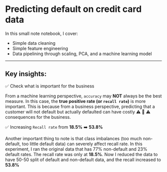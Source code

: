 # Predicting default on credit card data

In this small note notebook, I cover:
- Simple data cleaning
- Simple feature engineering
- Data pipelining through scaling, PCA, and a machine learning model

___

## Key insights:

:white_check_mark: Check what is important for the business

From a machine learning perspective, `accuracy` may __NOT__ always be the best measure. In this case, the __true positive rate (or `recall rate`)__ is more important. This is because from a business perspective, predicting that a customer will not default but actually defaulted can have costly :warning: :money_with_wings: :warning: consequences for the business.

:white_check_mark: Increasing `Recall rate` from __18.5%__ :arrow_right: __53.8%__

Another important thing to note is that class imbalances (too much non-default, too little default data) can severely affect recall rate. In this experiment, I ran the original data that has 77% non-default and 23% default rates. The recall rate was only at __18.5%__. Now I reduced the data to have 50-50 split of default and non-default data, and the recall increased to  __53.8%__

